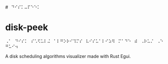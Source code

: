 #⠀⠙⠊⠎⠅⠤⠏⠑⠑⠅
#  disk-peek

⠠⠁⠀⠙⠊⠎⠅⠀⠎⠡⠫⠥⠇⠬⠀⠁⠇⠛⠕⠗⠊⠹⠍⠎⠀⠧⠊⠎⠥⠁⠇⠊⠵⠻⠀⠍⠁⠙⠑⠀⠾⠀⠠⠗⠥⠌⠀⠠⠑⠛⠥⠊⠲

A disk scheduling algorithms visualizer made with Rust Egui.
